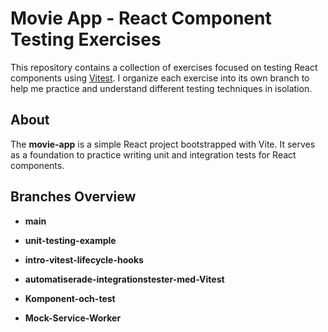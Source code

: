 # Movie App - React Component Testing Exercises

This repository contains a collection of exercises focused on testing React components using [Vitest](https://vitest.dev/). I organize each exercise into its own branch to help me practice and understand different testing techniques in isolation.

## About

The **movie-app** is a simple React project bootstrapped with Vite. It serves as a foundation to practice writing unit and integration tests for React components.

## Branches Overview

- **main**


- **unit-testing-example**


- **intro-vitest-lifecycle-hooks**


- **automatiserade-integrationstester-med-Vitest**


- **Komponent-och-test**


- **Mock-Service-Worker**
